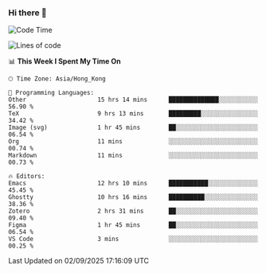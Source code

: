### Hi there 👋

<!--
**nicehiro/nicehiro** is a ✨ _special_ ✨ repository because its `README.md` (this file) appears on your GitHub profile.

Here are some ideas to get you started:

- 🔭 I’m currently working on ...
- 🌱 I’m currently learning ...
- 👯 I’m looking to collaborate on ...
- 🤔 I’m looking for help with ...
- 💬 Ask me about ...
- 📫 How to reach me: ...
- 😄 Pronouns: ...
- ⚡ Fun fact: ...
-->

<!--START_SECTION:waka-->
![Code Time](http://img.shields.io/badge/Code%20Time-973%20hrs%2058%20mins-blue)

![Lines of code](https://img.shields.io/badge/From%20Hello%20World%20I%27ve%20Written-1.9%20million%20lines%20of%20code-blue)

📊 **This Week I Spent My Time On** 

```text
🕑︎ Time Zone: Asia/Hong_Kong

💬 Programming Languages: 
Other                    15 hrs 14 mins      ██████████████░░░░░░░░░░░   56.90 % 
TeX                      9 hrs 13 mins       █████████░░░░░░░░░░░░░░░░   34.42 % 
Image (svg)              1 hr 45 mins        ██░░░░░░░░░░░░░░░░░░░░░░░   06.54 % 
Org                      11 mins             ░░░░░░░░░░░░░░░░░░░░░░░░░   00.74 % 
Markdown                 11 mins             ░░░░░░░░░░░░░░░░░░░░░░░░░   00.73 % 

🔥 Editors: 
Emacs                    12 hrs 10 mins      ███████████░░░░░░░░░░░░░░   45.45 % 
Ghostty                  10 hrs 16 mins      ██████████░░░░░░░░░░░░░░░   38.36 % 
Zotero                   2 hrs 31 mins       ██░░░░░░░░░░░░░░░░░░░░░░░   09.40 % 
Figma                    1 hr 45 mins        ██░░░░░░░░░░░░░░░░░░░░░░░   06.54 % 
VS Code                  3 mins              ░░░░░░░░░░░░░░░░░░░░░░░░░   00.25 % 
```


 Last Updated on 02/09/2025 17:16:09 UTC
<!--END_SECTION:waka-->

